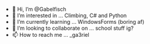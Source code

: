 - 👋 Hi, I’m @Gabelfisch
- 👀 I’m interested in ... Climbing, C# and Python
- 🌱 I’m currently learning ... WindowsForms (boring af)
- 💞️ I’m looking to collaborate on ... school stuff ig?
- 📫 How to reach me ... _ga3riel

<!---
Gabelfisch/Gabelfisch is a ✨ special ✨ repository because its `README.md` (this file) appears on your GitHub profile.
You can click the Preview link to take a look at your changes.
--->

